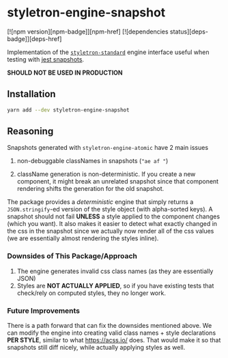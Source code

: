 # styletron-engine-snapshot

[![npm version][npm-badge]][npm-href] [![dependencies status][deps-badge]][deps-href]

Implementation of the [`styletron-standard`](../styletron-standard) engine interface useful when testing with [jest snapshots](https://jestjs.io/docs/en/snapshot-testing).

**SHOULD NOT BE USED IN PRODUCTION**

## Installation

```sh
yarn add --dev styletron-engine-snapshot
```

## Reasoning

Snapshots generated with `styletron-engine-atomic` have 2 main issues

1. non-debuggable classNames in snapshots (`"ae af "`)

2. className generation is non-deterministic. If you create a new component,
it might break an unrelated snapshot since that component rendering shifts the
generation for the old snapshot.

The package provides a *deterministic* engine that simply returns a `JSON.stringify`-ed version of the style object (with alpha-sorted keys).
A snapshot should not fail **UNLESS** a style applied to the component changes (which you want).
It also makes it easier to detect what exactly changed in the css in the snapshot since we actually now render all of the css values (we are essentially almost rendering the styles inline).

### Downsides of This Package/Approach

1. The engine generates invalid css class names (as they are essentially JSON)
2. Styles are **NOT ACTUALLY APPLIED**, so if you have existing tests that check/rely on computed styles, they no longer work.

### Future Improvements

There is a path forward that can fix the downsides mentioned above.
We can modify the engine into creating valid class names + style declarations **PER STYLE**, similar to what https://acss.io/ does.
That would make it so that snapshots still diff nicely, while actually applying styles as well.


